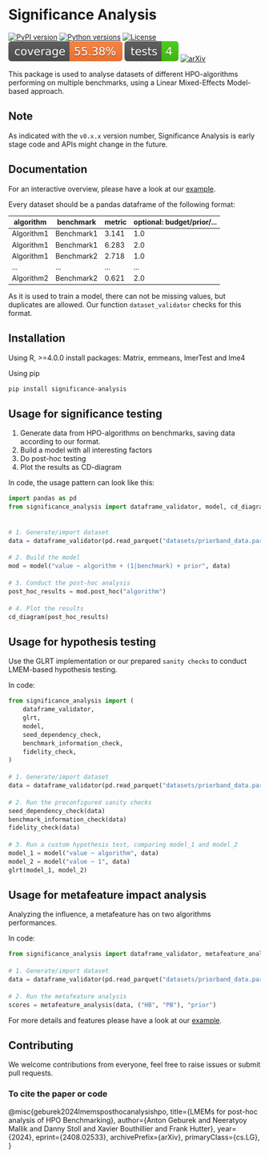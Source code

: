 # Significance Analysis

[![PyPI version](https://img.shields.io/pypi/v/significance-analysis?color=informational)](https://pypi.org/project/significance-analysis/)
[![Python versions](https://img.shields.io/pypi/pyversions/significance-analysis)](https://pypi.org/project/significance-analysis/)
[![License](https://img.shields.io/pypi/l/significance-analysis?color=informational)](LICENSE)
[![Coverage Status](./tests/coverage-badge.svg?dummy=8484744)](./tests/reports/cov_html/index.html)
[![Tests Status](./tests/tests-badge.svg?dummy=8484744)](./tests/reports/junit/report.html)
[![arXiv](https://img.shields.io/badge/arXiv-2408.02533-b31b1b.svg)](https://arxiv.org/abs/2408.02533)

This package is used to analyse datasets of different HPO-algorithms performing on multiple benchmarks, using a Linear Mixed-Effects Model-based approach.

## Note

As indicated with the `v0.x.x` version number, Significance Analysis is early stage code and APIs might change in the future.

## Documentation

For an interactive overview, please have a look at our [example](significance_analysis_example/analysis_example.ipynb).

Every dataset should be a pandas dataframe of the following format:

| algorithm  | benchmark  | metric | optional: budget/prior/... |
| ---------- | ---------- | ------ | -------------------------- |
| Algorithm1 | Benchmark1 | 3.141  | 1.0                        |
| Algorithm1 | Benchmark1 | 6.283  | 2.0                        |
| Algorithm1 | Benchmark2 | 2.718  | 1.0                        |
| ...        | ...        | ...    | ...                        |
| Algorithm2 | Benchmark2 | 0.621  | 2.0                        |

As it is used to train a model, there can not be missing values, but duplicates are allowed.
Our function `dataset_validator` checks for this format.

## Installation

Using R, >=4.0.0
install packages: Matrix, emmeans, lmerTest and lme4

Using pip

```bash
pip install significance-analysis
```

## Usage for significance testing

1. Generate data from HPO-algorithms on benchmarks, saving data according to our format.
1. Build a model with all interesting factors
1. Do post-hoc testing
1. Plot the results as CD-diagram

In code, the usage pattern can look like this:

```python
import pandas as pd
from significance_analysis import dataframe_validator, model, cd_diagram


# 1. Generate/import dataset
data = dataframe_validator(pd.read_parquet("datasets/priorband_data.parquet"))

# 2. Build the model
mod = model("value ~ algorithm + (1|benchmark) + prior", data)

# 3. Conduct the post-hoc analysis
post_hoc_results = mod.post_hoc("algorithm")

# 4. Plot the results
cd_diagram(post_hoc_results)
```

## Usage for hypothesis testing

Use the GLRT implementation or our prepared `sanity checks` to conduct LMEM-based hypothesis testing.

In code:

```python
from significance_analysis import (
    dataframe_validator,
    glrt,
    model,
    seed_dependency_check,
    benchmark_information_check,
    fidelity_check,
)

# 1. Generate/import dataset
data = dataframe_validator(pd.read_parquet("datasets/priorband_data.parquet"))

# 2. Run the preconfigured sanity checks
seed_dependency_check(data)
benchmark_information_check(data)
fidelity_check(data)

# 3. Run a custom hypothesis test, comparing model_1 and model_2
model_1 = model("value ~ algorithm", data)
model_2 = model("value ~ 1", data)
glrt(model_1, model_2)
```

## Usage for metafeature impact analysis

Analyzing the influence, a metafeature has on two algorithms performances.

In code:

```python
from significance_analysis import dataframe_validator, metafeature_analysis

# 1. Generate/import dataset
data = dataframe_validator(pd.read_parquet("datasets/priorband_data.parquet"))

# 2. Run the metafeature analysis
scores = metafeature_analysis(data, ("HB", "PB"), "prior")
```

For more details and features please have a look at our [example](significance_analysis_example/analysis_example.py).

## Contributing

We welcome contributions from everyone, feel free to raise issues or submit pull requests.

### To cite the paper or code

@misc{geburek2024lmemsposthocanalysishpo,
title={LMEMs for post-hoc analysis of HPO Benchmarking},
author={Anton Geburek and Neeratyoy Mallik and Danny Stoll and Xavier Bouthillier and Frank Hutter},
year={2024},
eprint={2408.02533},
archivePrefix={arXiv},
primaryClass={cs.LG},
}
